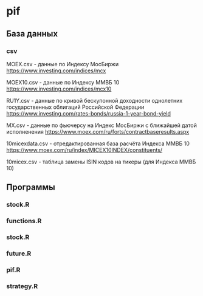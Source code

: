 # pif
## База данных
### csv
MOEX.csv - данные по Индексу МосБиржи https://www.investing.com/indices/mcx

MOEX10.csv - данные по Индексу ММВБ 10 https://www.investing.com/indices/mcx10

RU1Y.csv - данные по кривой бескупонной доходности однолетних государственных облигаций Российской Федерации https://www.investing.com/rates-bonds/russia-1-year-bond-yield

MX.csv - данные по фьючерсу на Индекс МосБиржи с ближайшей датой исполненения https://www.moex.com/ru/forts/contractbaseresults.aspx

10micexdata.csv - отредактированная база расчёта Индекса ММВБ 10 https://www.moex.com/ru/index/MICEX10INDEX/constituents/

10micex.csv - таблица замены ISIN кодов на тикеры (для Индекса ММВБ 10)
## Программы
### stock.R
### functions.R
### stock.R
### future.R
### pif.R
### strategy.R
